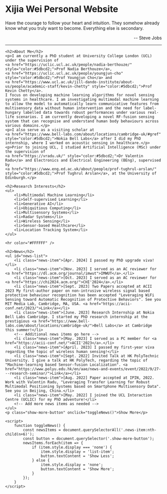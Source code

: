 <!DOCTYPE html>
<html lang="en">
<head>
    <meta charset="UTF-8">
    <meta name="viewport" content="width=device-width, initial-scale=1.0">
    <title>Xijia Wei Personal Website</title>
    <style>
        /* Custom styles for the news section */
        .news-item:nth-child(n+6) {
            display: none;
        }
        .show-more-button {
            cursor: pointer;
            color: #5dbcd2;
            text-decoration: underline;
        }
    </style>
</head>
<body>
    <h1>Xijia Wei Personal Website</h1>
    <p>Have the courage to follow your heart and intuition. They somehow already know what you truly want to become. Everything else is secondary.</p>
    <p style="text-align: right;">-- Steve Jobs</p>
    <hr color="#FFFFFF" />
    
    <h2>About Me</h2>
    <p>I am currently a PhD student at University College London (UCL) under the supervision of 
    <a href="https://uclic.ucl.ac.uk/people/nadia-berthouze/" style="color:#5dbcd2;">Prof Nadia Berthouze</a>, 
    <a href="https://uclic.ucl.ac.uk/people/youngjun-cho" style="color:#5dbcd2;">Prof Youngjun Cho</a> and 
    <a href="https://www.ucl.ac.uk/jill-dando-institute/about-us/people/academic-staff/kevin-chetty" style="color:#5dbcd2;">Prof Kevin Chetty</a>. 
    I focus on developing machine learning algorithms for novel sensing systems in healthcare. I am investigating multimodal machine learning to allow the model to automatically learn communicative features from multisensory data without human intervention and the need for label-hungary labelled data towards robust performances under various real-life scenarios. I am currently developing a novel RF-fusion sensing system that can recognise and understand human body behaviours across various domains.</p>
    <p>I also serve as a visiting scholar at 
    <a href="https://www.bell-labs.com/about/locations/cambridge-uk/#gref" style="color:#5dbcd2;">Nokia Bell Labs</a> after I did my PhD internship, where I worked on acoustic sensing in healthcare.</p>
    <p>Prior to joining UCL, I studied Artificial Intelligence (MSc) under the supervision of 
    <a href="https://vradu.uk/" style="color:#5dbcd2;">Dr Valentin Radu</a> and Electronics and Electrical Engineering (BEng), supervised by 
    <a href="https://www.eng.ed.ac.uk/about/people/prof-tughrul-arslan/" style="color:#5dbcd2;">Prof Tughrul Arslan</a>, at the University of Edinburgh.</p>
    
    <h2>Research Interests</h2>
    <ul>
        <li>Multimodal Machine Learning</li>
        <li>Self-supervised Learning</li>
        <li>Generative AI</li>
        <li>Ubiquitious Computing</li>
        <li>Multisensory Systems</li>
        <li>Radar Systems</li>
        <li>Wireless Sensing</li>
        <li>Sensor-based Healthcare</li>
        <li>Location Tracking System</li>
    </ul>
    
    <hr color="#FFFFFF" />
    
    <h2>News</h2>
    <ul id="news-list">
        <li class="news-item">[Apr. 2024] I passed my PhD upgrade viva!</li>
        <li class="news-item">[Nov. 2023] I served as an AC reviewer for <a href="https://dl.acm.org/journal/imwut">IMWUT</a>.</li>
        <li class="news-item">[Oct. 2023] I served as an AC reviewer for <a href="https://chi2024.acm.org/">CHI'2024</a>.</li>
        <li class="news-item">[Sept. 2023] Two Papers accepted at ACII 2023 My first-author paper on non-intrusive wireless signal based protective behaviour recognition has been accepted "Leveraging WiFi Sensing toward Automatic Recognition of Protective Behaviors". See you MIT Media Lab, Cambridge, MA, USA. <a href="https://acii-conf.net/2023/">Link</a></li>
        <li class="news-item">[June. 2023] Research Internship at Nokia Bell Labs Cambridge. I started my PhD research internship at the prestigious <a href="https://www.bell-labs.com/about/locations/cambridge-uk/">Bell Labs</a> at Cambridge this summer!</li>
        <!-- Additional news items go here -->
        <li class="news-item">[May. 2023] I served as a PC member for <a href="https://acii-conf.net/">ACII'2023</a>.</li>
        <li class="news-item">[April. 2023] I passed my first-year viva regarding the topic of wireless human sensing!</li>
        <li class="news-item">[Sept. 2022] Invited Talk at HK PolyTechnic University. I give a talk at HK PolyTech, regarding the topic of "Machine-learning based Sensor-fusion Localization". <a href="https://www.polyu.edu.hk/en/aae/news-and-events/event/2022/9/27---research-seminar/">Link</a></li>
        <li class="news-item">[Aug. 2022] Paper accepted at IPIN, 2022. Work with Valentin Radu, "Leveraging Transfer Learning for Robust Multimodal Positioning Systems based on Smartphone Multisensory Data". See you in Beijing, China.</li>
        <li class="news-item">[May. 2022] I joined the UCL Interaction Centre (UCLIC) for my PhD adventure!</li>
        <!-- Add more news items as needed -->
    </ul>
    <p class="show-more-button" onclick="toggleNews()">Show More</p>

    <script>
        function toggleNews() {
            const newsItems = document.querySelectorAll('.news-item:nth-child(n+6)');
            const button = document.querySelector('.show-more-button');
            newsItems.forEach(item => {
                if (item.style.display === 'none') {
                    item.style.display = 'list-item';
                    button.textContent = 'Show Less';
                } else {
                    item.style.display = 'none';
                    button.textContent = 'Show More';
                }
            });
        }
    </script>
</body>
</html>
